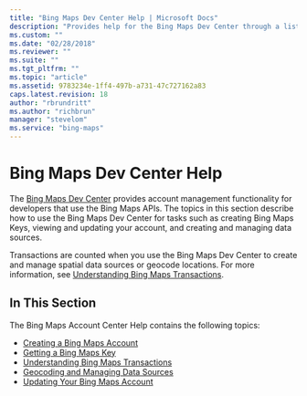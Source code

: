 ```yaml
---
title: "Bing Maps Dev Center Help | Microsoft Docs"
description: "Provides help for the Bing Maps Dev Center through a list of various topics relating to Bing Maps accounts."
ms.custom: ""
ms.date: "02/28/2018"
ms.reviewer: ""
ms.suite: ""
ms.tgt_pltfrm: ""
ms.topic: "article"
ms.assetid: 9783234e-1ff4-497b-a731-47c727162a83
caps.latest.revision: 18
author: "rbrundritt"
ms.author: "richbrun"
manager: "stevelom"
ms.service: "bing-maps"
---
```

# Bing Maps Dev Center Help

The [Bing Maps Dev Center](https://www.bingmapsportal.com/) provides account management functionality for developers that use the Bing Maps APIs. The topics in this section describe how to use the Bing Maps Dev Center for tasks such as creating Bing Maps Keys, viewing and updating your account, and creating and managing data sources.  
  
 Transactions are counted when you use the Bing Maps Dev Center to create and manage spatial data sources or geocode locations. For more information, see [Understanding Bing Maps Transactions](understanding-bing-maps-transactions.md).  
  
## In This Section  

 The Bing Maps Account Center Help contains the following topics:  
  
-   [Creating a Bing Maps Account](creating-a-bing-maps-account.md)    
-   [Getting a Bing Maps Key](getting-a-bing-maps-key.md)    
-   [Understanding Bing Maps Transactions](understanding-bing-maps-transactions.md)    
-   [Geocoding and Managing Data Sources](geocoding-and-managing-data-sources/index.md)
-   [Updating Your Bing Maps Account](updating-your-bing-maps-account.md)  